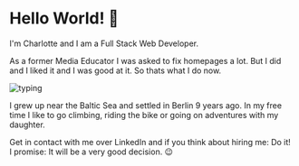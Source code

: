 # Hello World! 👋

I'm Charlotte and I am a Full Stack Web Developer. 

As a former Media Educator I was asked to fix homepages a lot. 
But I did and I liked it and I was good at it. 
So thats what I do now.

![typing](https://media.tenor.com/k4CNdciy3f4AAAAC/typing-working.gif)

I grew up near the Baltic Sea and settled in Berlin 9 years ago. In my free time I like to go climbing, riding the bike or going on adventures with my daughter.

Get in contact with me over LinkedIn and if you think about hiring me: Do it! I promise: It will be a very good decision. 😉


